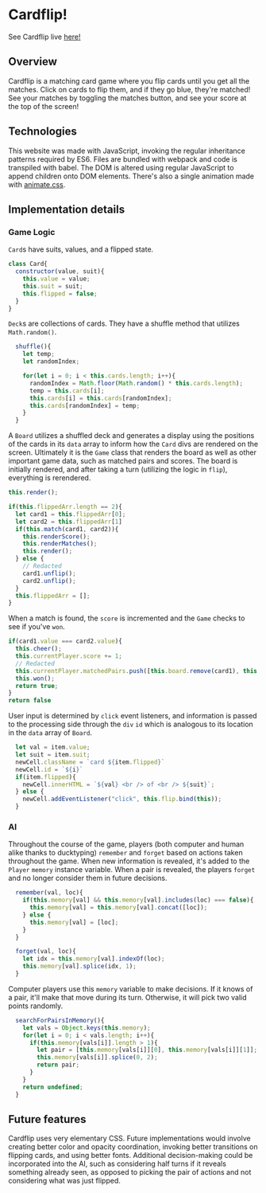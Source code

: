 # Cardflip!
  See Cardflip live [here!](https://angrobertsh.github.io/cardflip/)

## Overview
  Cardflip is a matching card game where you flip cards until you get all the matches. Click on cards to flip them, and if they go blue, they're matched! See your matches by toggling the matches button, and see your score at the top of the screen!

## Technologies
  This website was made with JavaScript, invoking the regular inheritance patterns required by ES6. Files are bundled with webpack and code is transpiled with babel. The DOM is altered using regular JavaScript to append children onto DOM elements. There's also a single animation made with [animate.css](https://github.com/daneden/animate.css).

## Implementation details

### Game Logic

`Card`s have suits, values, and a flipped state.

```javascript
class Card{
  constructor(value, suit){
    this.value = value;
    this.suit = suit;
    this.flipped = false;
  }
}
```

`Deck`s are collections of cards. They have a shuffle method that utilizes `Math.random()`.

```javascript
  shuffle(){
    let temp;
    let randomIndex;

    for(let i = 0; i < this.cards.length; i++){
      randomIndex = Math.floor(Math.random() * this.cards.length);
      temp = this.cards[i];
      this.cards[i] = this.cards[randomIndex];
      this.cards[randomIndex] = temp;
    }
  }
```

A `Board` utilizes a shuffled deck and generates a display using the positions of the cards in its `data` array to inform how the `Card` divs are rendered on the screen. Ultimately it is the `Game` class that renders the board as well as other important game data, such as matched pairs and scores. The board is initially rendered, and after taking a turn (utilizing the logic in `flip`), everything is rerendered.

```javascript
this.render();

if(this.flippedArr.length == 2){
  let card1 = this.flippedArr[0];
  let card2 = this.flippedArr[1]
  if(this.match(card1, card2)){
    this.renderScore();
    this.renderMatches();
    this.render();
  } else {
    // Redacted
    card1.unflip();
    card2.unflip();
  }
  this.flippedArr = [];
}
```

When a match is found, the `score` is incremented and the `Game` checks to see if you've `won`.

```javascript
if(card1.value === card2.value){
  this.cheer();
  this.currentPlayer.score += 1;
  // Redacted
  this.currentPlayer.matchedPairs.push([this.board.remove(card1), this.board.remove(card2)]);
  this.won();
  return true;
}
return false
```

User input is determined by `click` event listeners, and information is passed to the processing side through the `div` `id` which is analogous to its location in the `data` array of `Board`.

```javascript
  let val = item.value;
  let suit = item.suit;
  newCell.className = `card ${item.flipped}`
  newCell.id = `${i}`
  if(item.flipped){
    newCell.innerHTML = `${val} <br /> of <br /> ${suit}`;
  } else {
    newCell.addEventListener("click", this.flip.bind(this));
  }
```

### AI

Throughout the course of the game, players (both computer and human alike thanks to ducktyping) `remember` and `forget` based on actions taken throughout the game. When new information is revealed, it's added to the `Player` `memory` instance variable. When a pair is revealed, the players `forget` and no longer consider them in future decisions.

```javascript
  remember(val, loc){
    if(this.memory[val] && this.memory[val].includes(loc) === false){
      this.memory[val] = this.memory[val].concat([loc]);
    } else {
      this.memory[val] = [loc];
    }
  }

  forget(val, loc){
    let idx = this.memory[val].indexOf(loc);
    this.memory[val].splice(idx, 1);
  }
```
Computer players use this `memory` variable to make decisions. If it knows of a pair, it'll make that move during its turn. Otherwise, it will pick two valid points randomly.

```javascript
  searchForPairsInMemory(){
    let vals = Object.keys(this.memory);
    for(let i = 0; i < vals.length; i++){
      if(this.memory[vals[i]].length > 1){
        let pair = [this.memory[vals[i]][0], this.memory[vals[i]][1]];
        this.memory[vals[i]].splice(0, 2);
        return pair;
      }
    }
    return undefined;
  }
```

## Future features
  Cardflip uses very elementary CSS. Future implementations would involve creating better color and opacity coordination, invoking better transitions on flipping cards, and using better fonts. Additional decision-making could be incorporated into the AI, such as considering half turns if it reveals something already seen, as opposed to picking the pair of actions and not considering what was just flipped.
